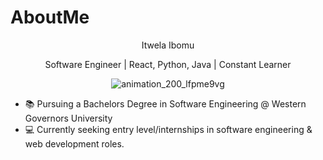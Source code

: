 # AboutMe
<p align="center">
  Itwela Ibomu
</p>
<p align="center">
Software Engineer | React, Python, Java | Constant Learner
</p>
<p align="center">
  <img src="https://user-images.githubusercontent.com/36617380/227792198-e7a26075-03b7-4a8c-8ec6-f82938d72f73.gif" alt="animation_200_lfpme9vg" />
</p>

* 📚 Pursuing a Bachelors Degree in Software Engineering @ Western Governors University
* 💻 Currently seeking entry level/internships in software engineering & web development roles.
